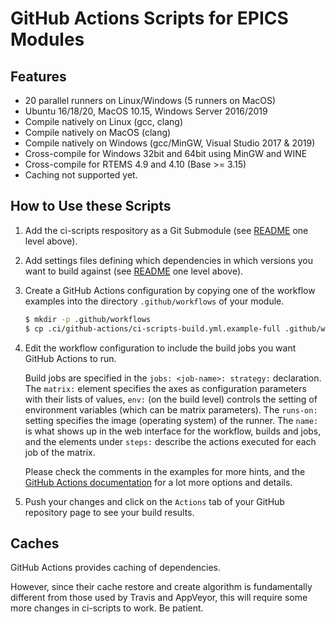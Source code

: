 # GitHub Actions Scripts for EPICS Modules

## Features

 - 20 parallel runners on Linux/Windows (5 runners on MacOS)
 - Ubuntu 16/18/20, MacOS 10.15, Windows Server 2016/2019
 - Compile natively on Linux (gcc, clang)
 - Compile natively on MacOS (clang)
 - Compile natively on Windows (gcc/MinGW, Visual Studio 2017 & 2019)
 - Cross-compile for Windows 32bit and 64bit using MinGW and WINE
 - Cross-compile for RTEMS 4.9 and 4.10 (Base >= 3.15)
 - Caching not supported yet.

## How to Use these Scripts

 1. Add the ci-scripts respository as a Git Submodule
    (see [README](../README.md) one level above).

 2. Add settings files defining which dependencies in which versions
    you want to build against
    (see [README](../README.md) one level above).

 3. Create a GitHub Actions configuration by copying one of the workflow 
    examples into the directory `.github/workflows` of your module.
    ```bash
    $ mkdir -p .github/workflows
    $ cp .ci/github-actions/ci-scripts-build.yml.example-full .github/workflows/ci-scripts-build.yml
    ```
	
 4. Edit the workflow configuration to include the build jobs you want
    GitHub Actions to run.

    Build jobs are specified in the `jobs: <job-name>: strategy:`
    declaration. The `matrix:` element specifies the axes as configuration
    parameters with their lists of values,
    `env:` (on the build level) controls the setting of environment variables
    (which can be matrix parameters).
    The `runs-on:` setting specifies the image (operating system) of the
    runner.
    The `name:` is what shows up in the web interface for the workflow,
    builds and jobs, and the elements under `steps:` describe the actions
    executed for each job of the matrix.

    Please check the comments in the examples for more hints, and the 
    [GitHub Actions documentation](https://help.github.com/en/actions)
    for a lot more options and details.

 5. Push your changes and click on the `Actions` tab of your GitHub repository
    page to see your build results.

## Caches

GitHub Actions provides caching of dependencies.

However, since their cache restore and create algorithm is fundamentally
different from those used by Travis and AppVeyor, this will require some
more changes in ci-scripts to work. Be patient.
